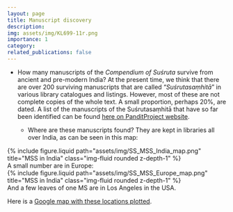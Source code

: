 ```yaml
---
layout: page
title: Manuscript discovery
description: 
img: assets/img/KL699-11r.png
importance: 1
category: 
related_publications: false
---
```

* How many manuscripts of the *Compendium of Suśruta* survive from ancient and pre-modern India?  At the present time, we think that there are over 200 surviving manuscripts that are called “*Suśrutasaṃhitā*” in various library catalogues and listings.  However, most of these are not complete copies of the whole text.  A small proportion, perhaps 20%, are dated.
  A list of the manuscripts of the Suśrutasaṃhitā that have so far been identified can be found [here on PanditProject website](https://panditproject.org/entity/42004/work#manuscripts_manuscripts).

  * Where are these manuscripts found?  They are kept in libraries all over India, as can be seen in this map:
<div class="row justify-content-sm-center">
  <div class="col-sm-8 mt-3 mt-md-0">
    {% include figure.liquid path="assets/img/SS_MSS_India_map.png" title="MSS in India" class="img-fluid rounded z-depth-1" %}
  </div>    
    A small number are in Europe:
    <div class="row justify-content-sm-center">
  <div class="col-sm-8 mt-3 mt-md-0">
    {% include figure.liquid path="assets/img/SS_MSS_Europe_map.png" title="MSS in India" class="img-fluid rounded z-depth-1" %}
  </div>  
  </div>
    And a few leaves of one MS are in Los Angeles in the USA. 

Here is a [Google map with these locations plotted](https://www.google.com/maps/d/u/0/edit?mid=196xRPRGdywqXq0Tzqjnc_C4DOZEIQ4U&usp=sharing).